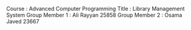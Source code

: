 Course : Advanced Computer Programming
Title : Library Management System
Group Member 1 : Ali Rayyan 25858
Group Member 2 : Osama Javed 23667
